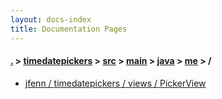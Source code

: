 ```yaml
---
layout: docs-index
title: Documentation Pages
---
```

#### [.](./../../../../../index) > [timedatepickers](./../../../../index) > [src](./../../../index) > [main](./../../index) > [java](./../index) > [me](./index) > **/**

- [jfenn / timedatepickers / views / PickerView](jfenn/timedatepickers/views/PickerView)
